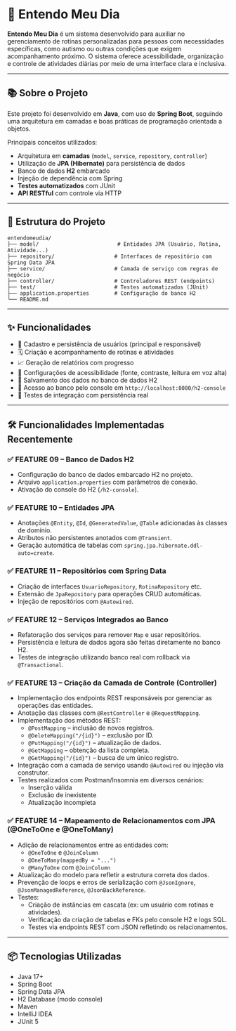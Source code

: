 # 🧠 Entendo Meu Dia

**Entendo Meu Dia** é um sistema desenvolvido para auxiliar no gerenciamento de rotinas personalizadas para pessoas com necessidades específicas, como autismo ou outras condições que exigem acompanhamento próximo. O sistema oferece acessibilidade, organização e controle de atividades diárias por meio de uma interface clara e inclusiva.

---

## 📚 Sobre o Projeto

Este projeto foi desenvolvido em **Java**, com uso de **Spring Boot**, seguindo uma arquitetura em camadas e boas práticas de programação orientada a objetos.

Principais conceitos utilizados:
- Arquitetura em **camadas** (`model`, `service`, `repository`, `controller`)
- Utilização de **JPA (Hibernate)** para persistência de dados
- Banco de dados **H2** embarcado
- Injeção de dependência com Spring
- **Testes automatizados** com JUnit
- **API RESTful** com controle via HTTP

---

## 📁 Estrutura do Projeto

```
entendomeudia/
├── model/                         # Entidades JPA (Usuário, Rotina, Atividade...)
├── repository/                   # Interfaces de repositório com Spring Data JPA
├── service/                      # Camada de serviço com regras de negócio
├── controller/                   # Controladores REST (endpoints)
├── test/                         # Testes automatizados (JUnit)
├── application.properties        # Configuração do banco H2
└── README.md
```

---

## ✨ Funcionalidades

- 👤 Cadastro e persistência de usuários (principal e responsável)
- 🗓️ Criação e acompanhamento de rotinas e atividades
- 📈 Geração de relatórios com progresso
- 🦻 Configurações de acessibilidade (fonte, contraste, leitura em voz alta)
- 💾 Salvamento dos dados no banco de dados H2
- 🔎 Acesso ao banco pelo console em `http://localhost:8080/h2-console`
- 🧪 Testes de integração com persistência real

---

## 🛠️ Funcionalidades Implementadas Recentemente

### ✅ FEATURE 09 – Banco de Dados H2
- Configuração do banco de dados embarcado H2 no projeto.
- Arquivo `application.properties` com parâmetros de conexão.
- Ativação do console do H2 (`/h2-console`).

### ✅ FEATURE 10 – Entidades JPA
- Anotações `@Entity`, `@Id`, `@GeneratedValue`, `@Table` adicionadas às classes de domínio.
- Atributos não persistentes anotados com `@Transient`.
- Geração automática de tabelas com `spring.jpa.hibernate.ddl-auto=create`.

### ✅ FEATURE 11 – Repositórios com Spring Data
- Criação de interfaces `UsuarioRepository`, `RotinaRepository` etc.
- Extensão de `JpaRepository` para operações CRUD automáticas.
- Injeção de repositórios com `@Autowired`.

### ✅ FEATURE 12 – Serviços Integrados ao Banco
- Refatoração dos serviços para remover `Map` e usar repositórios.
- Persistência e leitura de dados agora são feitas diretamente no banco H2.
- Testes de integração utilizando banco real com rollback via `@Transactional`.

### ✅ FEATURE 13 – Criação da Camada de Controle (Controller)
- Implementação dos endpoints REST responsáveis por gerenciar as operações das entidades.
- Anotação das classes com `@RestController` e `@RequestMapping`.
- Implementação dos métodos REST:
  - `@PostMapping` – inclusão de novos registros.
  - `@DeleteMapping("/{id}")` – exclusão por ID.
  - `@PutMapping("/{id}")` – atualização de dados.
  - `@GetMapping` – obtenção da lista completa.
  - `@GetMapping("/{id}")` – busca de um único registro.
- Integração com a camada de serviço usando `@Autowired` ou injeção via construtor.
- Testes realizados com Postman/Insomnia em diversos cenários:
  - Inserção válida
  - Exclusão de inexistente
  - Atualização incompleta

### ✅ FEATURE 14 – Mapeamento de Relacionamentos com JPA (@OneToOne e @OneToMany)
- Adição de relacionamentos entre as entidades com:
  - `@OneToOne` e `@JoinColumn`
  - `@OneToMany(mappedBy = "...")`
  - `@ManyToOne` com `@JoinColumn`
- Atualização do modelo para refletir a estrutura correta dos dados.
- Prevenção de loops e erros de serialização com `@JsonIgnore`, `@JsonManagedReference`, `@JsonBackReference`.
- Testes:
  - Criação de instâncias em cascata (ex: um usuário com rotinas e atividades).
  - Verificação da criação de tabelas e FKs pelo console H2 e logs SQL.
  - Testes via endpoints REST com JSON refletindo os relacionamentos.

---

## 📦 Tecnologias Utilizadas

- Java 17+
- Spring Boot
- Spring Data JPA
- H2 Database (modo console)
- Maven
- IntelliJ IDEA
- JUnit 5
